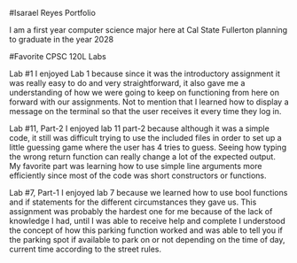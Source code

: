 
 #Isarael Reyes Portfolio

 I am a first year computer science major here at Cal State Fullerton planning to graduate in the year 2028

 #Favorite CPSC 120L Labs

 Lab #1
I enjoyed Lab 1 because since it was the introductory assignment it was really easy to do and very straightforward, 
it also gave me a understanding of how we were going to keep on functioning from here on forward with our assignments. 
Not to mention that I learned how to display a message on the terminal so that the user receives it every time they log in.

Lab #11, Part-2
I enjoyed lab 11 part-2 because although it was a simple code,
it still was difficult trying to use the included files in order to set up a little guessing game where the user has 4 tries to guess.
Seeing how typing the wrong return function can really change a lot of the expected output.
My favorite part was learning how to use simple line arguments more efficiently since most of the code was short constructors or functions.

Lab #7, Part-1
I enjoyed lab 7 because we learned how to use bool functions and if statements for the different circumstances they gave us.
This assignment was probably the hardest one for me because of the lack of knowledge I had,
until I was able to receive help and complete I understood the concept of how this parking function worked and
was able to tell you if the parking spot if available to park on or not depending on the time of day, current time 
according to the street rules.
